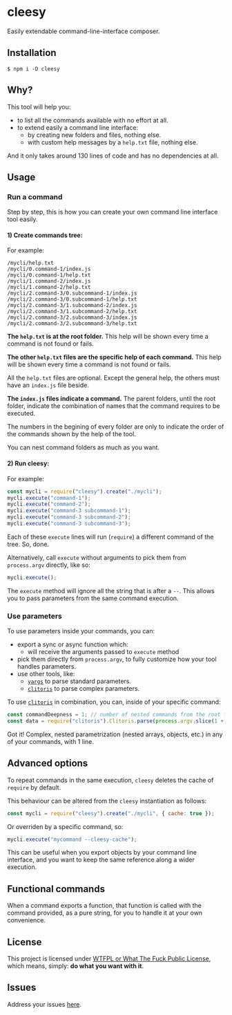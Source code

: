 # cleesy

Easily extendable command-line-interface composer.

## Installation

`$ npm i -D cleesy`

## Why?

This tool will help you:

 - to list all the commands available with no effort at all.
 - to extend easily a command line interface:
    - by creating new folders and files, nothing else.
    - with custom help messages by a `help.txt` file, nothing else.

And it only takes around 130 lines of code and has no dependencies at all.

## Usage

### Run a command

Step by step, this is how you can create your own command line interface tool easily.

#### 1) Create commands tree:

For example:

```
/mycli/help.txt
/mycli/0.command-1/index.js
/mycli/0.command-1/help.txt
/mycli/1.command-2/index.js
/mycli/1.command-2/help.txt
/mycli/2.command-3/0.subcommand-1/index.js
/mycli/2.command-3/0.subcommand-1/help.txt
/mycli/2.command-3/1.subcommand-2/index.js
/mycli/2.command-3/1.subcommand-2/help.txt
/mycli/2.command-3/2.subcommand-3/index.js
/mycli/2.command-3/2.subcommand-3/help.txt
```

**The `help.txt` is at the root folder.** This help will be shown every time a command is not found or fails.

**The other `help.txt` files are the specific help of each command.** This help will be shown every time a command is not found or fails.

All the `help.txt` files are optional. Except the general help, the others must have an `index.js` file beside.

**The `index.js` files indicate a command.** The parent folders, until the root folder, indicate the combination of names that the command requires to be executed.

The numbers in the begining of every folder are only to indicate the order of the commands shown by the help of the tool.

You can nest command folders as much as you want.

#### 2) Run cleesy:

For example:

```js
const mycli = require("cleesy").create("./mycli");
mycli.execute("command-1");
mycli.execute("command-2");
mycli.execute("command-3 subcommand-1");
mycli.execute("command-3 subcommand-2");
mycli.execute("command-3 subcommand-3");
```

Each of these `execute` lines will run (`require`) a different command of the tree. So, done.

Alternatively, call `execute` without arguments to pick them from `process.argv` directly, like so:

```js
mycli.execute();
```

The `execute` method will ignore all the string that is after a `--`. This allows you to pass parameters from the same command execution.

### Use parameters

To use parameters inside your commands, you can:

  - export a sync or async function which:
    - will receive the arguments passed to `execute` method
  - pick them directly from `process.argv`, to fully customize how your tool handles parameters.
  - use other tools, like:
    - [`yargs`](https://github.com/yargs/yargs) to parse standard parameters.
    - [`clitoris`](https://github.com/allnulled/clitoris) to parse complex parameters.

To use [`clitoris`](https://github.com/allnulled/clitoris) in combination, you can, inside of your specific command:

```js
const commandDeepness = 1; // number of nested commands from the root folder, by default 0
const data = require("clitoris").Clitoris.parse(process.argv.slice(1 + commandDeepness).join(" "));
```

Got it! Complex, nested parametrization (nested arrays, objects, etc.) in any of your commands, with 1 line.

## Advanced options

To repeat commands in the same execution, `cleesy` deletes the cache of `require` by default.

This behaviour can be altered from the `cleesy` instantiation as follows:

```js
const mycli = require("cleesy").create("./mycli", { cache: true });
```

Or overriden by a specific command, so:

```js
mycli.execute("mycommand --cleesy-cache");
```

This can be useful when you export objects by your command line interface, and you want to keep the same reference along a wider execution.

## Functional commands

When a command exports a function, that function is called with the command provided, as a pure string, for you to handle it at your own convenience.

## License

This project is licensed under [WTFPL or What The Fuck Public License](https://es.wikipedia.org/wiki/WTFPL), which means, simply: **do what you want with it**.

## Issues

Address your issues [here](https://github.com/allnulled/cleesy/issues).

